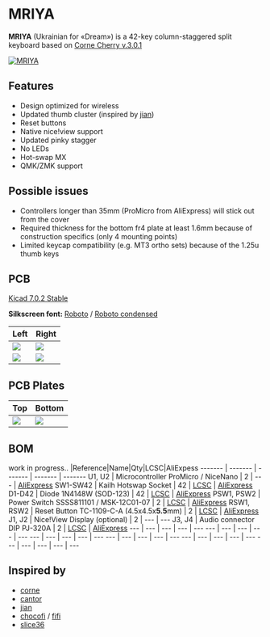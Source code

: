 # MRIYA
**MRIYA** (Ukrainian for «Dream») is a 42-key column-staggered split keyboard based on [Corne Cherry v.3.0.1](https://github.com/foostan/crkbd)

[![MRIYA](https://github.com/themaxbang/MRIYA/blob/main/pictures/mriya.jpeg)](https://github.com/themaxbang/MRIYA/blob/main/pictures/mriya.jpeg)

## Features
- Design optimized for wireless
- Updated thumb cluster (inspired by [jian](https://github.com/KGOH/Jian-Info))
- Reset buttons
- Native nice!view support
- Updated pinky stagger
- No LEDs
- Hot-swap MX
- QMK/ZMK support

## Possible issues
- Controllers longer than 35mm (ProMicro from AliExpress) will stick out from the cover
- Required thickness for the bottom fr4 plate at least 1.6mm because of construction specifics (only 4 mounting points)
- Limited keycap compatibility (e.g. MT3 ortho sets) because of the 1.25u thumb keys

## PCB
[Kicad 7.0.2 Stable](https://www.kicad.org/)

**Silkscreen font:** [Roboto](https://fonts.google.com/specimen/Roboto) / [Roboto condensed](https://fonts.google.com/specimen/Roboto+Condensed)

 Left | Right    
 ---- | -----  
![](https://github.com/themaxbang/MRIYA/blob/main/renders/mriya-pcb-left-top.jpeg)|![](https://github.com/themaxbang/MRIYA/blob/main/renders/mriya-pcb-right-top.jpeg)     
![](https://github.com/themaxbang/MRIYA/blob/main/renders/mriya-pcb-left-bottom.jpeg)|![](https://github.com/themaxbang/MRIYA/blob/main/renders/mriya-pcb-right-bottom.jpeg)   

## PCB Plates
Top | Bottom    
 ---- | -----  
![](https://github.com/themaxbang/MRIYA/blob/main/renders/mriya-top-plate.jpeg)|![](https://github.com/themaxbang/MRIYA/blob/main/renders/mriya-bottom-plate.jpeg)   

## BOM
work in progress..
|Reference|Name|Qty|LCSC|AliExpess
 ------- | ------- | ------- | ------- | ------- 
U1, U2 | Microcontroller ProMicro / NiceNano | 2 | --- | [AliExpress](https://aliexpress.ru/item/1005004242820623.html?sku_id=12000028500661497&spm=a2g2w.productlist.search_results.17.53474aa6zfoJcj)
SW1-SW42 | Kailh Hotswap Socket | 42 | [LCSC](https://www.lcsc.com/product-detail/Mechanical-Keyboard-Shaft_span-style-background-color-ff0-Kailh-span-CPG151101S11-16_C5156480.html) | [AliExpress](https://aliexpress.ru/item/1005003873653184.html?spm=a2g2w.orderdetail.0.0.3e484aa6uTmLrs&sku_id=12000031057687324)
D1-D42 | Diode 1N4148W (SOD-123) | 42 | [LCSC](https://www.lcsc.com/product-detail/Diodes-General-Purpose_RealChip-1N4148W_C5443965.html) | [AliExpress](https://aliexpress.ru/item/32354597825.html?sku_id=58815690427&spm=a2g2w.productlist.search_results.0.18174aa6pNF4Nj)
PSW1, PSW2 | Power Switch SSSS811101 / MSK-12C01-07 | 2 | [LCSC](https://www.lcsc.com/product-detail/Slide-Switches_ALPSALPINE-SSSS811101_C109335.html) | [AliExpress](https://aliexpress.ru/item/1005002925147725.html?spm=a2g2w.orderdetail.0.0.398b4aa6ZWxzok&sku_id=12000022829402177)
RSW1, RSW2 | Reset Button TC-1109-C-A (4.5x4.5x**5.5**mm) | 2 | [LCSC](https://www.lcsc.com/product-detail/Tactile-Switches_XKB-Connectivity-TC-1109-C-A_C561500.html) | [AliExpress](https://aliexpress.ru/item/1005001629344310.html?spm=a2g2w.orderdetail.0.0.71e54aa6nRE0h1&sku_id=12000016890022339)
J1, J2 | Nice!View Display (optional) | 2 | --- | ---
J3, J4 | Audio connector DIP PJ-320A | 2 | [LCSC](https://www.lcsc.com/product-detail/Audio-Connectors_XKB-Connectivity-PJ-320A_C2884926.html) | [AliExpress](https://aliexpress.ru/item/4000661212458.html?sku_id=10000005518588253&spm=a2g2w.productlist.search_results.3.61834aa6M9b3i4)
--- | --- | --- | --- | ---
--- | --- | --- | --- | ---
--- | --- | --- | --- | ---
--- | --- | --- | --- | ---
--- | --- | --- | --- | ---
--- | --- | --- | --- | ---

## Inspired by
- [corne](https://github.com/foostan/crkbd)
- [cantor](https://github.com/diepala/cantor)
- [jian](https://github.com/KGOH/Jian-Info)
- [chocofi](https://github.com/pashutk/chocofi) / [fifi](https://github.com/raychengy/fifi_split_keeb)
- [slice36](https://github.com/MReavley/Slice36)
